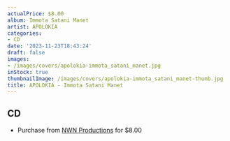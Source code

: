 ```yaml
---
actualPrice: $8.00
album: Immota Satani Manet
artist: APOLOKIA
categories:
- CD
date: '2023-11-23T18:43:24'
draft: false
images:
- /images/covers/apolokia-immota_satani_manet.jpg
inStock: true
thumbnailImage: /images/covers/apolokia-immota_satani_manet-thumb.jpg
title: APOLOKIA - Immota Satani Manet
---
```


## CD
* Purchase from [NWN Productions](http://shop.nwnprod.com/index.php?route=product/product&path=93&product_id=4286&sort=pd.name&order=ASC) for $8.00
